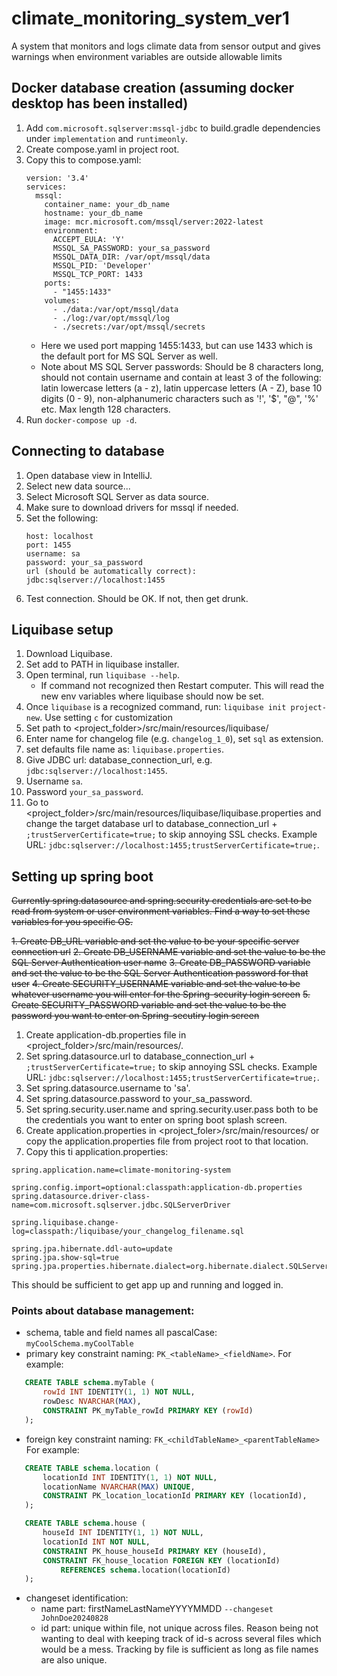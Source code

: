 # climate_monitoring_system_ver1
A system that monitors and logs climate data from sensor output and 
gives warnings when environment variables are outside allowable limits


## Docker database creation (assuming docker desktop has been installed)
1. Add ```com.microsoft.sqlserver:mssql-jdbc``` to build.gradle dependencies under 
```implementation``` and ```runtimeonly```.
2. Create compose.yaml in project root.
3. Copy this to compose.yaml:
    ```
    version: '3.4'
    services:
      mssql:
        container_name: your_db_name
        hostname: your_db_name
        image: mcr.microsoft.com/mssql/server:2022-latest
        environment:
          ACCEPT_EULA: 'Y'
          MSSQL_SA_PASSWORD: your_sa_password
          MSSQL_DATA_DIR: /var/opt/mssql/data
          MSSQL_PID: 'Developer' 
          MSSQL_TCP_PORT: 1433 
        ports: 
          - "1455:1433"
        volumes:
          - ./data:/var/opt/mssql/data
          - ./log:/var/opt/mssql/log
          - ./secrets:/var/opt/mssql/secrets
    ```
   - Here we used port mapping 1455:1433, but can use 1433 which is the default port
   for MS SQL Server as well.
   - Note about MS SQL Server passwords: Should be 8 characters long, should not contain 
   username and contain at least 3 of the following: latin lowercase letters (a - z), 
   latin uppercase letters (A - Z), base 10 digits (0 - 9), non-alphanumeric characters such 
   as '!', '$', "@", '%' etc. Max length 128 characters.
4. Run ```docker-compose up -d```.


## Connecting to database
1. Open database view in IntelliJ.
2. Select new data source...
3. Select Microsoft SQL Server as data source.
4. Make sure to download drivers for mssql if needed.
5. Set the following:
    ```
    host: localhost
    port: 1455
    username: sa
    password: your_sa_password
    url (should be automatically correct): jdbc:sqlserver://localhost:1455
    ```
6. Test connection. Should be OK. If not, then get drunk.


## Liquibase setup
1. Download Liquibase.
2. Set add to PATH in liquibase installer.
3. Open terminal, run ```liquibase --help```.
   - If command not recognized then Restart computer. This will read
   the new env variables where liquibase should now be set.
4. Once ```liquibase``` is a recognized command, run:
```liquibase init project-new```. Use setting ```c``` for customization
5. Set path to <project_folder>/src/main/resources/liquibase/
6. Enter name for changelog file (e.g. ```changelog_1_0```), 
set ```sql``` as extension.
7. set defaults file name as: ```liquibase.properties```.
8. Give JDBC url: database_connection_url, e.g. ```jdbc:sqlserver://localhost:1455```.
9. Username ```sa```.
10. Password ```your_sa_password```.
11. Go to <project_folder>/src/main/resources/liquibase/liquibase.properties
and change the target database url to database_connection_url + ```;trustServerCertificate=true;``` to
skip annoying SSL checks. Example URL: ```jdbc:sqlserver://localhost:1455;trustServerCertificate=true;```.

## Setting up spring boot
~~Currently spring.datasource and spring.security credentials are set to be 
read from system or user environment variables. Find a way to set these variables 
for you specific OS.~~

~~1. Create DB_URL variable and set the value to be your specific server connection url~~
~~2. Create DB_USERNAME variable and set the value to be the SQL Server Authentication
user name~~
~~3. Create DB_PASSWORD variable and set the value to be the SQL Server Authentication 
password for that user~~
~~4. Create SECURITY_USERNAME variable and set the value to be whatever username you
will enter for the Spring-security login screen~~
~~5. Create SECURITY_PASSWORD variable and set the value to be the password you want 
to enter on Spring-secutiry login screen~~
1. Create application-db.properties file in <project_folder>/src/main/resources/.
2. Set spring.datasource.url to database_connection_url + ```;trustServerCertificate=true;``` to
skip annoying SSL checks. Example URL: ```jdbc:sqlserver://localhost:1455;trustServerCertificate=true;```.
3. Set spring.datasource.username to 'sa'.
4. Set spring.datasource.password to your_sa_password.
5. Set spring.security.user.name and spring.security.user.pass both to be the credentials
you want to enter on spring boot splash screen.
6. Create application.properties in <project_foler>/src/main/resources/
or copy the application.properties file from project root to that location.
7. Copy this ti application.properties:
```
spring.application.name=climate-monitoring-system

spring.config.import=optional:classpath:application-db.properties
spring.datasource.driver-class-name=com.microsoft.sqlserver.jdbc.SQLServerDriver

spring.liquibase.change-log=classpath:/liquibase/your_changelog_filename.sql

spring.jpa.hibernate.ddl-auto=update
spring.jpa.show-sql=true
spring.jpa.properties.hibernate.dialect=org.hibernate.dialect.SQLServerDialect

```

This should be sufficient to get app up and running and logged in.


### Points about database management:
  - schema, table and field names all pascalCase: ```myCoolSchema.myCoolTable```
  - primary key constraint naming: ```PK_<tableName>_<fieldName>```.
  For example:
   ```sql
      CREATE TABLE schema.myTable (
          rowId INT IDENTITY(1, 1) NOT NULL,
          rowDesc NVARCHAR(MAX),
          CONSTRAINT PK_myTable_rowId PRIMARY KEY (rowId)
      );
   ```
   - foreign key constraint naming: ```FK_<childTableName>_<parentTableName>```
   For example:
   ```sql
      CREATE TABLE schema.location (
          locationId INT IDENTITY(1, 1) NOT NULL,
          locationName NVARCHAR(MAX) UNIQUE,
          CONSTRAINT PK_location_locationId PRIMARY KEY (locationId),
      );
   
      CREATE TABLE schema.house (
          houseId INT IDENTITY(1, 1) NOT NULL,
          locationId INT NOT NULL,
          CONSTRAINT PK_house_houseId PRIMARY KEY (houseId),
          CONSTRAINT FK_house_location FOREIGN KEY (locationId) 
              REFERENCES schema.location(locationId)
      );
   ```
  - changeset identification:
    - name part: firstNameLastNameYYYYMMDD ```--changeset JohnDoe20240828```
    - id part: unique within file, not unique across files. Reason being not wanting to deal
with keeping track of id-s across several files which would be a mess. Tracking by file is sufficient
as long as file names are also unique.